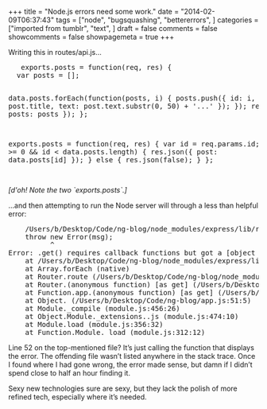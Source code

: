 +++
title = "Node.js errors need some work."
date = "2014-02-09T06:37:43"
tags = ["node", "bugsquashing", "bettererrors", ]
categories = ["imported from tumblr", "text", ]
draft = false
comments = false
showcomments = false
showpagemeta = true
+++

<p>Writing this in routes/api.js&hellip;</p>
<pre>   exports.posts = function(req, res) {
  var posts = [];

  data.posts.forEach(function(posts, i) {
    posts.push({
      id: i,
      title: post.title,
      text: post.text.substr(0, 50) + '...'
    });
  });
  res.json({
    posts: posts
  });
};

exports.posts = function(req, res) {
  var id = req.params.id;
  if (id &gt;= 0 &amp;&amp; id &lt; data.posts.length) {
    res.json({
      post: data.posts[id]
    });
  } else {
    res.json(false);
  }
};
    
</pre>
<p><em>[d'oh! Note the two `exports.posts`.]</em></p>
<p>&hellip;and then attempting to run the Node server will through a less than helpful error:</p>
<pre>    /Users/b/Desktop/Code/ng-blog/node_modules/express/lib/router/index.js:252
    throw new Error(msg);
          ^
Error: .get() requires callback functions but got a [object Undefined]
    at /Users/b/Desktop/Code/ng-blog/node_modules/express/lib/router/index.js:252:11
    at Array.forEach (native)
    at Router.route (/Users/b/Desktop/Code/ng-blog/node_modules/express/lib/router/index.js:248:13)
    at Router.(anonymous function) [as get] (/Users/b/Desktop/Code/ng-blog/node_modules/express/lib/router/index.js:270:16)
    at Function.app.(anonymous function) [as get] (/Users/b/Desktop/Code/ng-blog/node_modules/express/lib/application.js:414:26)
    at Object. (/Users/b/Desktop/Code/ng-blog/app.js:51:5)
    at Module._compile (module.js:456:26)
    at Object.Module._extensions..js (module.js:474:10)
    at Module.load (module.js:356:32)
    at Function.Module._load (module.js:312:12)
</pre>
<p>Line 52 on the top-mentioned file? It&rsquo;s just calling the function that displays the error. The offending file wasn&rsquo;t listed anywhere in the stack trace. Once I found where I had gone wrong, the error made sense, but damn if I didn&rsquo;t spend close to half an hour finding it.</p>
<p>Sexy new technologies sure are sexy, but they lack the polish of more refined tech, especially where it&rsquo;s needed.</p>